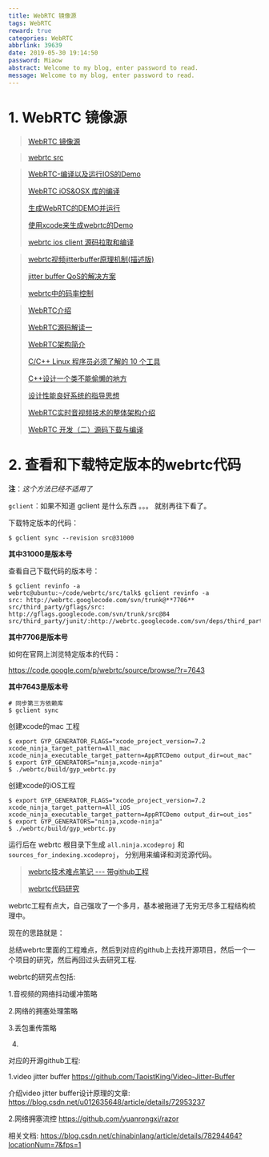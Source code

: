 ```yaml
---
title: WebRTC 镜像源
tags: WebRTC
reward: true
categories: WebRTC
abbrlink: 39639
date: 2019-05-30 19:14:50
password: Miaow
abstract: Welcome to my blog, enter password to read.
message: Welcome to my blog, enter password to read.
---
```


# 1. WebRTC 镜像源

> [WebRTC 镜像源](https://webrtc.agora.io/mirror/)

> [webrtc src](http://120.92.49.206:3232/chromiumsrc/webrtc)

> [WebRTC-编译以及运行IOS的Demo](<https://www.jianshu.com/p/1b4c79b45055>)
>
> [WebRTC iOS&OSX 库的编译](<http://www.enkichen.com/2017/05/12/webrtc-ios-build/>)
>
> [生成WebRTC的DEMO并运行](<https://www.binss.me/blog/build-webrtc-demo-and-run/>)
>
> [使用xcode来生成webrtc的Demo](<https://www.binss.me/blog/use-xcode-to-bulid-webrtc-demo/>)
>
> [webrtc ios client 源码拉取和编译](<https://blog.csdn.net/liwenlong_only/article/details/79422673>)

> [webrtc视频jitterbuffer原理机制(描述版)](<https://www.jianshu.com/p/bd10d60cebcd>)
>
> [jitter buffer QoS的解决方案](https://www.cnblogs.com/lidabo/p/6846548.html)
>
> [webrtc中的码率控制](<https://blog.csdn.net/chinabinlang/article/details/78294464?locationNum=7&fps=1>)

> [WebRTC介绍](<https://github.com/bovinphang/WebRTC>)
>
> [WebRTC源码解读一](<https://blog.csdn.net/languobeibei/article/details/77447081>)
>
> [WebRTC架构简介](<https://blog.csdn.net/fishmai/article/details/69681595>)
>
> [C/C++ Linux 程序员必须了解的 10 个工具](<https://blog.csdn.net/temotemo/article/details/7917010>)
>
> [C++设计一个类不能偷懒的地方](<https://blog.csdn.net/temotemo/article/details/7763040>)
>
> [设计性能良好系统的指导思想](<https://blog.csdn.net/temotemo/article/details/7696215>)
>
> [WebRTC实时音视频技术的整体架构介绍](<http://www.52im.net/thread-284-1-1.html>)
>
> [WebRTC 开发（二）源码下载与编译](<https://depthlove.github.io/2019/05/02/webrtc-development-2-source-code-download-and-build/>)

# 2. 查看和下载特定版本的webrtc代码

**注**：*这个方法已经不适用了*

`gclient`：如果不知道 gclient 是什么东西 。。。 就别再往下看了。

下载特定版本的代码：

```shell
$ gclient sync --revision src@31000
```

**其中31000是版本号**

查看自己下载代码的版本号：

```shell
$ gclient revinfo -a
webrtc@ubuntu:~/code/webrtc/src/talk$ gclient revinfo -a
src: http://webrtc.googlecode.com/svn/trunk@**7706**
src/third_party/gflags/src: http://gflags.googlecode.com/svn/trunk/src@84
src/third_party/junit/:http://webrtc.googlecode.com/svn/deps/third_party/junit@3367
```

**其中7706是版本号**

如何在官网上浏览特定版本的代码：

https://code.google.com/p/webrtc/source/browse/?r=7643

**其中7643是版本号**

```shell
# 同步第三方依赖库
$ gclient sync
```



创建xcode的mac 工程

```shell
$ export GYP_GENERATOR_FLAGS="xcode_project_version=7.2 xcode_ninja_target_pattern=All_mac xcode_ninja_executable_target_pattern=AppRTCDemo output_dir=out_mac"
$ export GYP_GENERATORS="ninja,xcode-ninja"
$ ./webrtc/build/gyp_webrtc.py 
```

创建xcode的iOS工程 

```shell
$ export GYP_GENERATOR_FLAGS="xcode_project_version=7.2 xcode_ninja_target_pattern=All_iOS xcode_ninja_executable_target_pattern=AppRTCDemo output_dir=out_ios"
$ export GYP_GENERATORS="ninja,xcode-ninja"
$ ./webrtc/build/gyp_webrtc.py 
```

运行后在 webrtc 根目录下生成 `all.ninja.xcodeproj` 和 `sources_for_indexing.xcodeproj`， 分别用来编译和浏览源代码。



> [webrtc技术难点笔记 --- 带github工程](<https://blog.csdn.net/zhangkai19890929/article/details/84590332>)
>
> [webrtc代码研究](https://blog.csdn.net/zhangkai19890929/article/category/7955356)

webrtc工程有点大，自己强攻了一个多月，基本被拖进了无穷无尽多工程结构梳理中。

现在的思路就是：

总结webrtc里面的工程难点，然后到对应的github上去找开源项目，然后一个一个项目的研究，然后再回过头去研究工程.

webrtc的研究点包括:

1.音视频的网络抖动缓冲策略

2.网络的拥塞处理策略

3.丢包重传策略

4.

对应的开源github工程:

1.video jitter buffer https://github.com/TaoistKing/Video-Jitter-Buffer

介绍video jitter buffer设计原理的文章: https://blog.csdn.net/u012635648/article/details/72953237

2.网络拥塞流控 https://github.com/yuanrongxi/razor

相关文档: https://blog.csdn.net/chinabinlang/article/details/78294464?locationNum=7&fps=1


